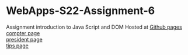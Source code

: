 # WebApps-S22-Assignment-6
Assignment introduction to Java Script and DOM
Hosted at <a href="https://github.com/44-563-Web-Apps-S22/webapps-s22-assignment-6-sravanijakkula/settings/pages">Github pages</a><br>
<a href="computer.html">compter page</a><br>
<a href="president.html">president page</a><br>
<a href="tips.html">tips page</a>

